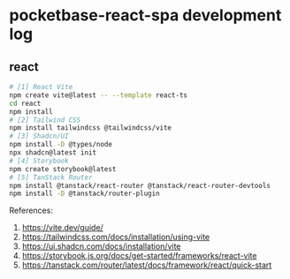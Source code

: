 # pocketbase-react-spa development log

## react

```bash
# [1] React Vite
npm create vite@latest -- --template react-ts
cd react
npm install
# [2] Tailwind CSS
npm install tailwindcss @tailwindcss/vite
# [3] Shadcn/UI
npm install -D @types/node
npx shadcn@latest init
# [4] Storybook
npm create storybook@latest
# [5] TanStack Router
npm install @tanstack/react-router @tanstack/react-router-devtools
npm install -D @tanstack/router-plugin
```

References:

1. https://vite.dev/guide/
2. https://tailwindcss.com/docs/installation/using-vite
3. https://ui.shadcn.com/docs/installation/vite
4. https://storybook.js.org/docs/get-started/frameworks/react-vite
5. https://tanstack.com/router/latest/docs/framework/react/quick-start
